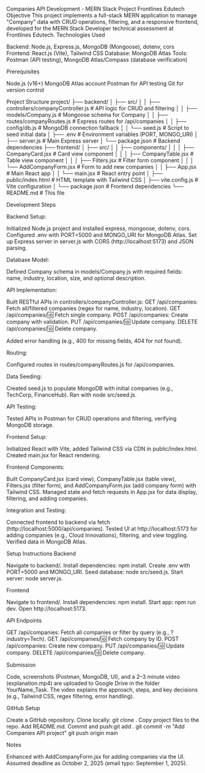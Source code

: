 Companies API Development - MERN Stack Project Frontlines Edutech
Objective
This project implements a full-stack MERN application to manage "Company" data with CRUD operations, filtering, and a responsive frontend, developed for the MERN Stack Developer technical assessment at Frontlines Edutech.
Technologies Used

Backend: Node.js, Express.js, MongoDB (Mongoose), dotenv, cors
Frontend: React.js (Vite), Tailwind CSS
Database: MongoDB Atlas
Tools: Postman (API testing), MongoDB Atlas/Compass (database verification)

Prerequisites

Node.js (v16+)
MongoDB Atlas account
Postman for API testing
Git for version control

Project Structure
project/
├── backend/
│   ├── src/
│   │   ├── controllers/companyController.js  # API logic for CRUD and filtering
│   │   ├── models/Company.js                 # Mongoose schema for Company
│   │   ├── routes/companyRoutes.js           # Express routes for /api/companies
│   │   ├── config/db.js                      # MongoDB connection fallback
│   │   └── seed.js                           # Script to seed initial data
│   ├── .env                                  # Environment variables (PORT, MONGO_URI)
│   ├── server.js                             # Main Express server
│   └── package.json                          # Backend dependencies
├── frontend/
│   ├── src/
│   │   ├── components/
│   │   │   ├── CompanyCard.jsx               # Card view component
│   │   │   ├── CompanyTable.jsx              # Table view component
│   │   │   ├── Filters.jsx                   # Filter form component
│   │   │   └── AddCompanyForm.jsx            # Form to add new companies
│   │   ├── App.jsx                           # Main React app
│   │   └── main.jsx                          # React entry point
│   ├── public/index.html                     # HTML template with Tailwind CSS
│   ├── vite.config.js                        # Vite configuration
│   └── package.json                          # Frontend dependencies
└── README.md                                 # This file

Development Steps

Backend Setup:

Initialized Node.js project and installed express, mongoose, dotenv, cors.
Configured .env with PORT=5000 and MONGO_URI for MongoDB Atlas.
Set up Express server in server.js with CORS (http://localhost:5173) and JSON parsing.


Database Model:

Defined Company schema in models/Company.js with required fields: name, industry, location, size, and optional description.


API Implementation:

Built RESTful APIs in controllers/companyController.js:
GET /api/companies: Fetch all/filtered companies (regex for name, industry, location).
GET /api/companies/:id: Fetch single company.
POST /api/companies: Create company with validation.
PUT /api/companies/:id: Update company.
DELETE /api/companies/:id: Delete company.


Added error handling (e.g., 400 for missing fields, 404 for not found).


Routing:

Configured routes in routes/companyRoutes.js for /api/companies.


Data Seeding:

Created seed.js to populate MongoDB with initial companies (e.g., TechCorp, FinanceHub).
Ran with node src/seed.js.


API Testing:

Tested APIs in Postman for CRUD operations and filtering, verifying MongoDB storage.


Frontend Setup:

Initialized React with Vite, added Tailwind CSS via CDN in public/index.html.
Created main.jsx for React rendering.


Frontend Components:

Built CompanyCard.jsx (card view), CompanyTable.jsx (table view), Filters.jsx (filter form), and AddCompanyForm.jsx (add company form) with Tailwind CSS.
Managed state and fetch requests in App.jsx for data display, filtering, and adding companies.


Integration and Testing:

Connected frontend to backend via fetch (http://localhost:5000/api/companies).
Tested UI at http://localhost:5173 for adding companies (e.g., Cloud Innovations), filtering, and view toggling.
Verified data in MongoDB Atlas.



Setup Instructions
Backend

Navigate to backend/.
Install dependencies: npm install.
Create .env with PORT=5000 and MONGO_URI.
Seed database: node src/seed.js.
Start server: node server.js.

Frontend

Navigate to frontend/.
Install dependencies: npm install.
Start app: npm run dev.
Open http://localhost:5173.

API Endpoints

GET /api/companies: Fetch all companies or filter by query (e.g., ?industry=Tech).
GET /api/companies/:id: Fetch company by ID.
POST /api/companies: Create new company.
PUT /api/companies/:id: Update company.
DELETE /api/companies/:id: Delete company.

Submission

Code, screenshots (Postman, MongoDB, UI), and a 2–3 minute video (explanation.mp4) are uploaded to Google Drive in the folder YourName_Task.
The video explains the approach, steps, and key decisions (e.g., Tailwind CSS, regex filtering, error handling).

GitHub Setup

Create a GitHub repository.
Clone locally: git clone <repo-url>.
Copy project files to the repo.
Add README.md.
Commit and push:git add .
git commit -m "Add Companies API project"
git push origin main



Notes

Enhanced with AddCompanyForm.jsx for adding companies via the UI.
Assumed deadline as October 2, 2025 (email typo: September 1, 2025).
